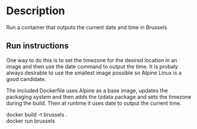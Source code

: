 # Description

Run a container that outputs the current date and time in Brussels

## Run instructions

One way to do this is to set the timezone for the desired location in an image and then use the date command to output the time.
It is probaly always desirable to use the smallest image possible so Alpine Linux is a good candidate.

The included Dockerfile uses Alpine as a base image, updates the packaging system and then adds the tzdata package and sets the timezone during the build.
Then at runtime it uses date to output the current time.

docker build -t brussels .  
docker run brussels


